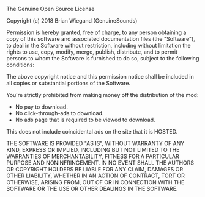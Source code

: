 The Genuine Open Source License

Copyright (c) 2018 Brian Wiegand (GenuineSounds)

Permission is hereby granted, free of charge, to any person obtaining a copy
of this software and associated documentation files (the "Software"), to deal
in the Software without restriction, including without limitation the rights
to use, copy, modify, merge, publish, distribute, and to permit persons to
whom the Software is furnished to do so, subject to the following conditions:

The above copyright notice and this permission notice shall be included in
all copies or substantial portions of the Software.

You're strictly prohibited from making money off the distribution of the mod:
* No pay to download.
* No click-through-ads to download.
* No ads page that is required to be viewed to download.

This does not include coincidental ads on the site that it is HOSTED.

THE SOFTWARE IS PROVIDED "AS IS", WITHOUT WARRANTY OF ANY KIND, EXPRESS OR
IMPLIED, INCLUDING BUT NOT LIMITED TO THE WARRANTIES OF MERCHANTABILITY,
FITNESS FOR A PARTICULAR PURPOSE AND NONINFRINGEMENT. IN NO EVENT SHALL THE
AUTHORS OR COPYRIGHT HOLDERS BE LIABLE FOR ANY CLAIM, DAMAGES OR OTHER
LIABILITY, WHETHER IN AN ACTION OF CONTRACT, TORT OR OTHERWISE, ARISING FROM,
OUT OF OR IN CONNECTION WITH THE SOFTWARE OR THE USE OR OTHER DEALINGS IN
THE SOFTWARE.
